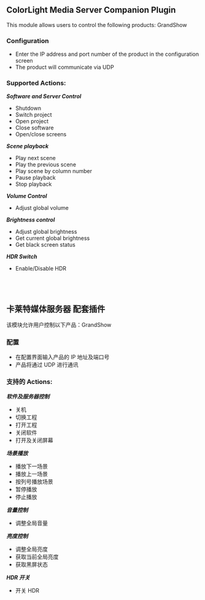 ## ColorLight Media Server Companion Plugin

This module allows users to control the following products: GrandShow

### Configuration

- Enter the IP address and port number of the product in the configuration screen
- The product will communicate via UDP

### Supported Actions:

**_Software and Server Control_**

- Shutdown
- Switch project
- Open project
- Close software
- Open/close screens

**_Scene playback_**

- Play next scene
- Play the previous scene
- Play scene by column number
- Pause playback
- Stop playback

**_Volume Control_**

- Adjust global volume

**_Brightness control_**

- Adjust global brightness
- Get current global brightness
- Get black screen status

**_HDR Switch_**

- Enable/Disable HDR
  </br>
  </br>
  </br>
  </br>

## 卡莱特媒体服务器 配套插件

该模块允许用户控制以下产品：GrandShow

### 配置

- 在配置界面输入产品的 IP 地址及端口号
- 产品将通过 UDP 进行通讯

### 支持的 Actions:

**_软件及服务器控制_**

- 关机
- 切换工程
- 打开工程
- 关闭软件
- 打开及关闭屏幕

**_场景播放_**

- 播放下一场景
- 播放上一场景
- 按列号播放场景
- 暂停播放
- 停止播放

**_音量控制_**

- 调整全局音量

**_亮度控制_**

- 调整全局亮度
- 获取当前全局亮度
- 获取黑屏状态

**_HDR 开关_**

- 开关 HDR
